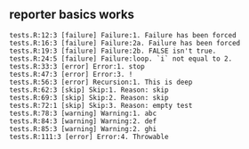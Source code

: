 ## reporter basics works

    tests.R:12:3 [failure] Failure:1. Failure has been forced
    tests.R:16:3 [failure] Failure:2a. Failure has been forced
    tests.R:19:3 [failure] Failure:2b. FALSE isn't true.
    tests.R:24:5 [failure] Failure:loop. `i` not equal to 2.
    tests.R:33:3 [error] Error:1. stop
    tests.R:47:3 [error] Error:3. !
    tests.R:56:3 [error] Recursion:1. This is deep
    tests.R:62:3 [skip] Skip:1. Reason: skip
    tests.R:69:3 [skip] Skip:2. Reason: skip
    tests.R:72:1 [skip] Skip:3. Reason: empty test
    tests.R:78:3 [warning] Warning:1. abc
    tests.R:84:3 [warning] Warning:2. def
    tests.R:85:3 [warning] Warning:2. ghi
    tests.R:111:3 [error] Error:4. Throwable


